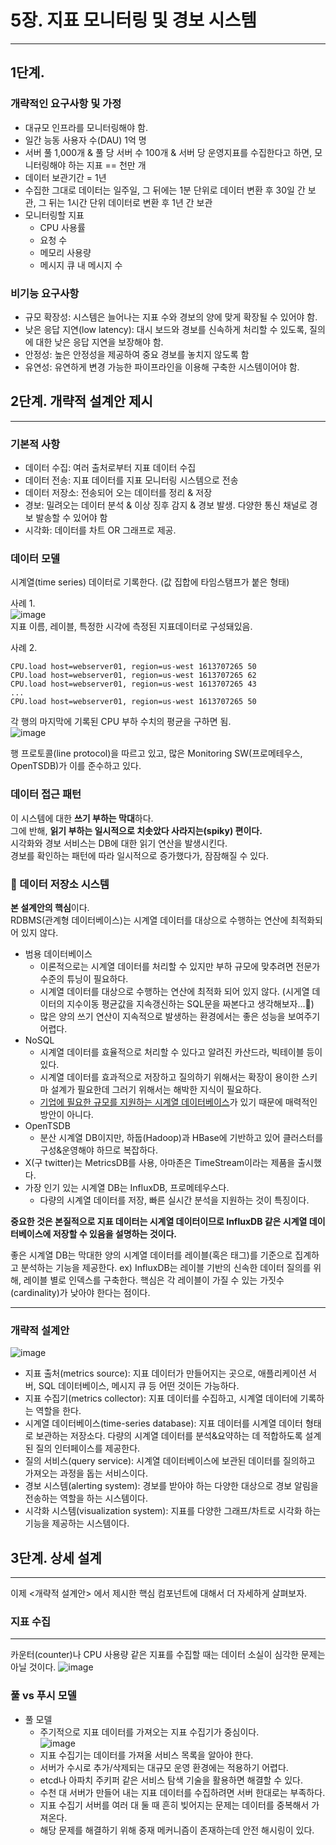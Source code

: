 # 5장. 지표 모니터링 및 경보 시스템
---
##  1단계.
### 개략적인 요구사항 및 가정
* 대규모 인프라를 모니터링해야 함.
* 일간 능동 사용자 수(DAU) 1억 명
* 서버 풀 1,000개 & 풀 당 서버 수 100개 & 서버 당 운영지표를 수집한다고 하면, 모니터링해야 하는 지표 == 천만 개
* 데이터 보관기간 = 1년
* 수집한 그대로 데이터는 일주일, 그 뒤에는 1분 단위로 데이터 변환 후 30일 간 보관, 그 뒤는 1시간 단위 데이터로 변환 후 1년 간 보관
* 모니터링할 지표
  * CPU 사용률
  * 요청 수
  * 메모리 사용량
  * 메시지 큐 내 메시지 수
 
### 비기능 요구사항
* 규모 확장성: 시스템은 늘어나는 지표 수와 경보의 양에 맞게 확장될 수 있어야 함.
* 낮은 응답 지연(low latency): 대시 보드와 경보를 신속하게 처리할 수 있도록, 질의에 대한 낮은 응답 지연을 보장해야 함.
* 안정성: 높은 안정성을 제공하여 중요 경보를 놓치지 않도록 함
* 유연성: 유연하게 변경 가능한 파이프라인을 이용해 구축한 시스템이어야 함.

## 2단계. 개략적 설계안 제시
---
### 기본적 사항
* 데이터 수집: 여러 출처로부터 지표 데이터 수집
* 데이터 전송: 지표 데이터를 지표 모니터링 시스템으로 전송
* 데이터 저장소: 전송되어 오는 데이터를 정리 & 저장
* 경보: 밀려오는 데이터 분석 & 이상 징후 감지 & 경보 발생. 다양한 통신 채널로 경보 발송할 수 있어야 함
* 시각화: 데이터를 차트 OR 그래프로 제공.

### 데이터 모델
시계열(time series) 데이터로 기록한다. (값 집합에 타임스탬프가 붙은 형태)

사례 1. <br/>
![image](https://github.com/user-attachments/assets/4a3043fb-257b-45b1-979c-dd9637e52cd4) <br/>
지표 이름, 레이블, 특정한 시각에 측정된 지표데이터로 구성돼있음.

사례 2.<br/>
```
CPU.load host=webserver01, region=us-west 1613707265 50
CPU.load host=webserver01, region=us-west 1613707265 62
CPU.load host=webserver01, region=us-west 1613707265 43
...
CPU.load host=webserver01, region=us-west 1613707265 50
```
각 행의 마지막에 기록된 CPU 부하 수치의 평균을 구하면 됨. <br/>
![image](https://github.com/user-attachments/assets/9c3a7b94-29a7-49fb-9ccd-ef7c29ec4c8d)

행 프로토콜(line protocol)을 따르고 있고, 많은 Monitoring SW(프로메테우스, OpenTSDB)가 이를 준수하고 있다.

### 데이터 접근 패턴
이 시스템에 대한 **쓰기 부하는 막대**하다. <br/>
그에 반해, **읽기 부하는 일시적으로 치솟았다 사라지는(spiky) 편이다.** <br/>
시각화와 경보 서비스는 DB에 대한 읽기 연산을 발생시킨다.  <br/>
경보를 확인하는 패턴에 따라 일시적으로 증가했다가, 잠잠해질 수 있다.  <br/>

### 🌟 데이터 저장소 시스템
**본 설계안의 핵심**이다.  <br/>
RDBMS(관계형 데이터베이스)는 시계열 데이터를 대상으로 수행하는 연산에 최적화되어 있지 않다.  <br/>
* 범용 데이터베이스
  - 이론적으로는 시계열 데이터를 처리할 수 있지만 부하 규모에 맞추려면 전문가 수준의 튜닝이 필요하다.
  - 시계열 데이터를 대상으로 수행하는 연산에 최적화 되어 있지 않다. (시게열 데이터의 지수이동 평균값을 지속갱신하는 SQL문을 짜본다고 생각해보자...👀)
  - 많은 양의 쓰기 연산이 지속적으로 발생하는 환경에서는 좋은 성능을 보여주기 어렵다.
* NoSQL
  - 시계열 데이터를 효율적으로 처리할 수 있다고 알려진 카산드라, 빅테이블 등이 있다.
  - 시계열 데이터를 효과적으로 저장하고 질의하기 위해서는 확장이 용이한 스키마 설계가 필요한데 그러기 위해서는 해박한 지식이 필요하다.
  - <u>기업에 필요한 규모를 지원하는 시계열 데이터베이스</u>가 있기 때문에 매력적인 방안이 아니다.
* OpenTSDB
  - 분산 시계열 DB이지만, 하둡(Hadoop)과 HBase에 기반하고 있어 클러스터를 구성&운영해야 하므로 복잡하다.
* X(구 twitter)는 MetricsDB를 사용, 아마존은 TimeStream이라는 제품을 출시했다.
* 가장 인기 있는 시계열 DB는 InfluxDB, 프로메테우스다.
  - 다량의 시계열 데이터를 저장, 빠른 실시간 분석을 지원하는 것이 특징이다.
 
**중요한 것은 본질적으로 지표 데이터는 시계열 데이터이므로 InfluxDB 같은 시계열 데이터베이스에 저장할 수 있음을 설명하는 것이다.**


좋은 시계열 DB는 막대한 양의 시계열 데이터를 레이블(혹은 태그)를 기준으로 집계하고 분석하는 기능을 제공한다.
ex) InfluxDB는 레이블 기반의 신속한 데이터 질의를 위해, 레이블 별로 인덱스를 구축한다.
핵심은 각 레이블이 가질 수 있는 가짓수(cardinality)가 낮아야 한다는 점이다.

---

### 개략적 설계안 
![image](https://github.com/user-attachments/assets/63e27937-635e-4e4d-a644-5a08c764302c)
* 지표 출처(metrics source): 지표 데이터가 만들어지는 곳으로, 애플리케이션 서버, SQL 데이터베이스, 메시지 큐 등 어떤 것이든 가능하다.
* 지표 수집기(metrics collector): 지표 데이터를 수집하고, 시계열 데이터에 기록하는 역할을 한다.
* 시계열 데이터베이스(time-series database): 지표 데이터를 시계열 데이터 형태로 보관하는 저장소다. 다량의 시계열 데이터를 분석&요약하는 데 적합하도록 설계된 질의 인터페이스를 제공한다.
* 질의 서비스(query service): 시계열 데이터베이스에 보관된 데이터를 질의하고 가져오는 과정을 돕는 서비스이다.
* 경보 시스템(alerting system): 경보를 받아야 하는 다양한 대상으로 경보 알림을 전송하는 역할을 하는 시스템이다.
* 시각화 시스템(visualization system): 지표를 다양한 그래프/차트로 시각화 하는 기능을 제공하는 시스템이다.


## 3단계. 상세 설계
---
이제 <개략적 설계안> 에서 제시한 핵심 컴포넌트에 대해서 더 자세하게 살펴보자.

### 지표 수집 
---
카운터(counter)나 CPU 사용량 같은 지표를 수집할 때는 데이터 소실이 심각한 문제는 아닐 것이다.
![image](https://github.com/user-attachments/assets/9b3e3e90-7c1e-47fc-a875-4107bf6234ce)
### 풀 vs 푸시 모델
  - 풀 모델
    - 주기적으로 지표 데이터를 가져오는 지표 수집기가 중심이다.</br>![image](https://github.com/user-attachments/assets/64418128-e97c-4eb4-852d-f0494274ef92)
    - 지표 수집기는 데이터를 가져올 서비스 목록을 알아야 한다.
    - 서버가 수시로 추가/삭제되는 대규모 운영 환경에는 적용하기 어렵다.
    - etcd나 아파치 주키퍼 같은 서비스 탐색 기술을 활용하면 해결할 수 있다.
    - 수천 대 서버가 만들어 내는 지표 데이터를 수집하려면 서버 한대로는 부족하다.
    - 지표 수집기 서버를 여러 대 둘 때 흔히 빚어지는 문제는 데이터를 중복해서 가져온다.
    - 해당 문제를 해결하기 위해 중재 메커니즘이 존재하는데 안전 해시링이 있다.
